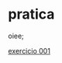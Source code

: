 # pratica
 oiee;

<a href="https://lucasnunesss.github.io/pratica/desafioresp/android"> exercicio 001 </a>
